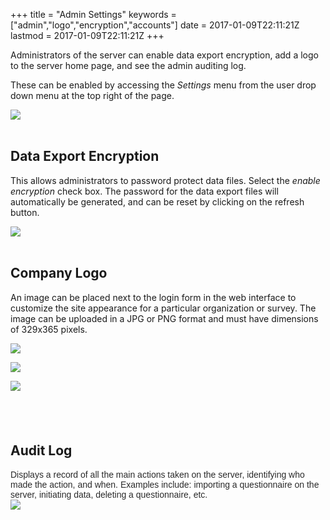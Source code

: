 +++
title = "Admin Settings"
keywords = ["admin","logo","encryption","accounts"]
date = 2017-01-09T22:11:21Z
lastmod = 2017-01-09T22:11:21Z
+++

Administrators of the server can enable data export encryption, add a
logo to the server home page, and see the admin auditing log. 

These can be enabled by accessing the *Settings* menu from the user drop
down menu at the top right of the page.  
  
![](/images/852913.png)  
 

Data Export Encryption 
-----------------------

This allows administrators to password protect data files. Select
the *enable encryption* check box. The password for the data export
files will automatically be generated, and can be reset by clicking on
the refresh button.  
  
![](/images/773025.png)  
 

Company Logo
------------

An image can be placed next to the login form in the web interface to
customize the site appearance for a particular organization or
survey. The image can be uploaded in a JPG or PNG format and must have
dimensions of 329x365 pixels.  
  
![](/images/773028.png)  
  
![](/images/773026.png)  
  
![](/images/773027.png)

 
-

Audit Log
---------

<span style="font-family:arial,helvetica,sans-serif;"><span
style="color: rgb(42, 42, 42); font-size: 14px; background-color: rgb(255, 255, 255);">Displays
a record of all the main actions taken on the server, identifying who
made the action, and when. Examples include: importing a questionnaire
on the server, initiating data, deleting a questionnaire,
etc.</span></span>  
![](/images/852912.png)  
 

 
-

